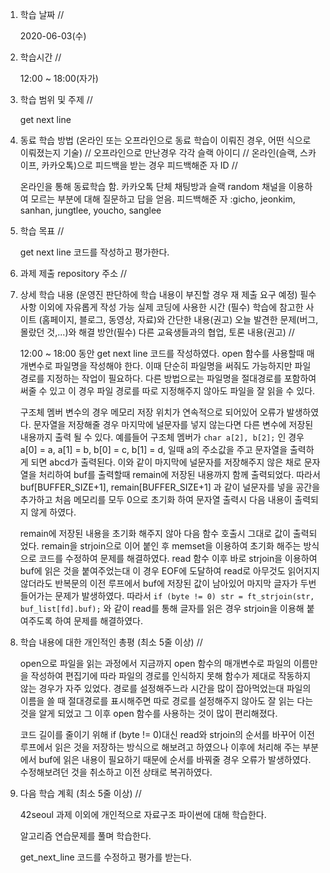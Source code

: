 1. 학습 날짜 // 

    2020-06-03(수)
 
2. 학습시간 // 

    12:00 ~ 18:00(자가)

3. 학습 범위 및 주제 // 
    
    get next line

4. 동료 학습 방법 (온라인 또는 오프라인으로 동료 학습이 이뤄진 경우, 어떤 식으로 이뤄졌는지 기술) // 오프라인으로 만난경우 각각 슬랙 아이디 // 온라인(슬랙, 스카이프, 카카오톡)으로 피드백을 받는 경우 피드백해준 자 ID // 

    온라인을 통해 동료학습 함. 카카오톡 단체 채팅방과 슬랙 random 채널을 이용하여 모르는 부분에 대해 질문하고 답을 얻음. 피드백해준 자 :gicho, jeonkim, sanhan, jungtlee, youcho, sanglee

5. 학습 목표 //

    get next line 코드를 작성하고 평가한다.
    
6. 과제 제출 repository 주소 // 
    
    
    
7. 상세 학습 내용 (운영진 판단하에 학습 내용이 부진할 경우 재 제출 요구 예정) 필수사항 이외에 자유롭게 작성 가능 실제 코딩에 사용한 시간 (필수) 학습에 참고한 사이트 (홈페이지, 블로그, 동영상, 자료)와 간단한 내용(권고) 오늘 발견한 문제(버그, 몰랐던 것,...)와 해결 방안(필수) 다른 교육생들과의 협업, 토론 내용(권고) //
    
    12:00 ~ 18:00 동안 get next line 코드를 작성하였다.
    open 함수를 사용할때 매개변수로 파일명을 작성해야 한다. 이때 단순히 파일명을 써줘도 가능하지만 파일 경로를 지정하는 작업이 필요하다. 다른 방법으로는 파일명을 절대경로를 포함하여 써줄 수 있고 이 경우 파일 경로를 따로 지정해주지 않아도 파일을 잘 읽을 수 있다.
    
    구조체 멤버 변수의 경우 메모리 저장 위치가 연속적으로 되어있어 오류가 발생하였다. 문자열을 저장해줄 경우 마지막에 널문자를 넣지 않는다면 다른 변수에 저장된 내용까지 출력 될 수 있다. 예를들어 구조체 멤버가 `char a[2], b[2];` 인 경우 a[0] = a, a[1] = b, b[0] = c, b[1] = d, 일때 a의 주소값을 주고 문자열을 출력하게 되면 abcd가 출력된다. 이와 같이 마지막에 널문자를 저장해주지 않은 채로 문자열을 처리하여 buf를 출력할때 remain에 저장된 내용까지 함께 출력되었다. 따라서 buf[BUFFER_SIZE+1], remain[BUFFER_SIZE+1] 과 같이 널문자를 넣을 공간을 추가하고 처음 메모리를 모두 0으로 초기화 하여 문자열 출력시 다음 내용이 출력되지 않게 하였다.
    
    remain에 저장된 내용을 초기화 해주지 않아 다음 함수 호출시 그대로 값이 출력되었다. remain을 strjoin으로 이어 붙인 후 memset을 이용하여 초기화 해주는 방식으로 코드를 수정하여 문제를 해결하였다. read 함수 이후 바로 strjoin을 이용하여 buf에 읽은 것을 붙여주었는대 이 경우 EOF에 도달하여 read로 아무것도 읽어지지 않더라도 반복문의 이전 루프에서 buf에 저장된 값이 남아있어 마지막 글자가 두번 들어가는 문제가 발생하였다. 따라서 `if (byte != 0) str = ft_strjoin(str, buf_list[fd].buf);` 와 같이 read를 통해 글자를 읽은 경우 strjoin을 이용해 붙여주도록 하여 문제를 해결하였다.
    
8. 학습 내용에 대한 개인적인 총평 (최소 5줄 이상) //

    open으로 파일을 읽는 과정에서 지금까지 open 함수의 매개변수로 파일의 이름만을 작성하여 편집기에 따라 파일의 경로를 인식하지 못해 함수가 제대로 작동하지 않는 경우가 자주 있었다. 경로를 설정해주느라 시간을 많이 잡아먹었는대 파일의 이름을 쓸 때 절대경로를 표시해주면 따로 경로를 설정해주지 않아도 잘 읽는 다는 것을 알게 되었고 그 이후 open 함수를 사용하는 것이 많이 편리해졌다.
    
    코드 길이를 줄이기 위해 if (byte != 0)대신 read와 strjoin의 순서를 바꾸어 이전 루프에서 읽은 것을 저장하는 방식으로 해보려고 하였으나 이후에 처리해 주는 부분에서 buf에 읽은 내용이 필요하기 때문에 순서를 바꿔줄 경우 오류가 발생하였다. 수정해보려던 것을 취소하고 이전 상태로 복귀하였다.  
    
9. 다음 학습 계획 (최소 5줄 이상) // 
    
    42seoul 과제 이외에 개인적으로 자료구조 파이썬에 대해 학습한다.
    
    알고리즘 연습문제를 풀며 학습한다.
    
    get_next_line 코드를 수정하고 평가를 받는다.